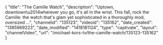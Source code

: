 {
    "title": "The Camille Watch",
    "description": "Uptown, downtown\u2014wherever you go, it's all in the wrist. This fall, rock the Camille: the watch that's glam yet sophisticated in a thoroughly mod, oversized ...",
    "channelid": "135123",
    "videoid": "135162",
    "date_created": "1385969223",
    "date_modified": "1418181124",
    "type": "captivate",
    "layout": "channelVideo",
    "url": "\/michael-kors-tv\/the-camille-watch\/135123-135162"
}